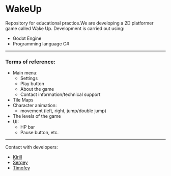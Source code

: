 # WakeUp

Repository for educational practice.We are developing a 2D platformer game called Wake Up. Development is carried out using:
 - Godot Engine
 - Programming language C#
---
### Terms of reference:
- Main menu:
    - Settings
    - Play button
    - About the game
    - Contact information/technical support
- Tile Maps
- Character animation:
    - movement (left, right, jump/double jump)
- The levels of the game
- UI:
    - HP bar
    - Pause button, etc.
---
Contact with developers:
- [Kirill](https://t.me/A1nzz)
- [Sergey](https://t.me/Charles_YS)
- [Timofey](https://t.me/t1vlas)
